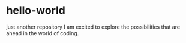 # hello-world
just another repository
I am excited to explore the possibilities that are ahead in the world of coding.
